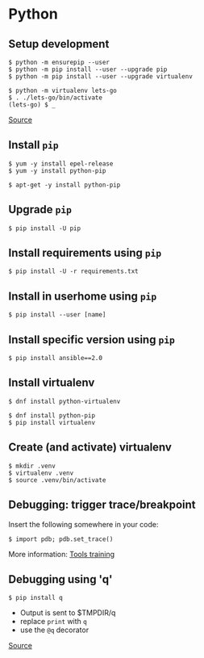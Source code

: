 Python
======

## Setup development

```
$ python -m ensurepip --user
$ python -m pip install --user --upgrade pip
$ python -m pip install --user --upgrade virtualenv
```

```
$ python -m virtualenv lets-go
$ . ./lets-go/bin/activate
(lets-go) $ _
```

[Source](https://glyph.twistedmatrix.com/2016/08/python-packaging.html)


## Install `pip`
```
$ yum -y install epel-release
$ yum -y install python-pip
```

```
$ apt-get -y install python-pip
```


## Upgrade `pip`
```
$ pip install -U pip
```


## Install requirements using `pip`
```
$ pip install -U -r requirements.txt
```


## Install in userhome using `pip`
```
$ pip install --user [name]
```


## Install specific version using `pip`
```
$ pip install ansible==2.0
```


## Install virtualenv
```
$ dnf install python-virtualenv
```

```
$ dnf install python-pip
$ pip install virtualenv
```


## Create (and activate) virtualenv
```
$ mkdir .venv
$ virtualenv .venv
$ source .venv/bin/activate
```


## Debugging: trigger trace/breakpoint

Insert the following somewhere in your code:
```
$ import pdb; pdb.set_trace()
```

More information: [Tools training](https://github.com/gbraad/tools-training/blob/master/md/slides.md#pdb)


## Debugging using 'q'
```
$ pip install q
```

 * Output is sent to $TMPDIR/q
 * replace `print` with `q`
 * use the `@q` decorator

[Source](https://pypi.python.org/pypi/q)
